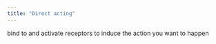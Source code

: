 ```yaml
---
title: "Direct acting"
---
```

bind to and activate receptors to induce the action you want to happen

